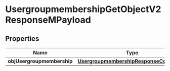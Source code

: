 
# UsergroupmembershipGetObjectV2ResponseMPayload

## Properties
Name | Type | Description | Notes
------------ | ------------- | ------------- | -------------
**objUsergroupmembership** | [**UsergroupmembershipResponseCompound**](UsergroupmembershipResponseCompound.md) |  | 



